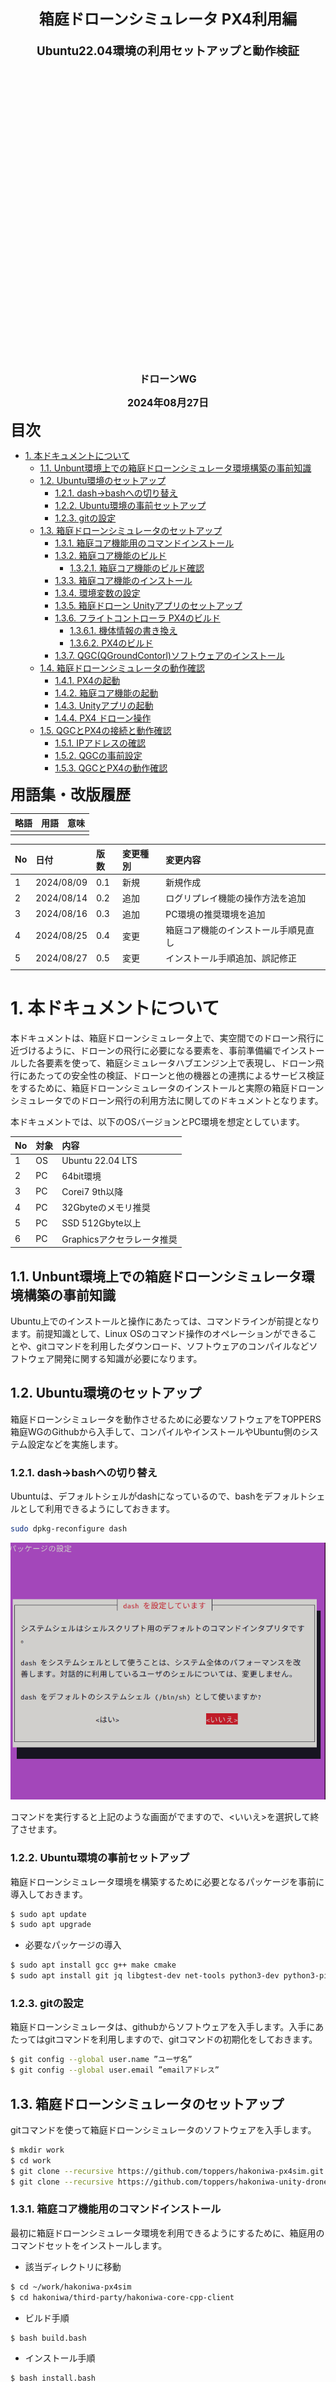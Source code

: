 <div class="box-title">
    <p>
    <div style="font-size:18pt;font-weight:bold;text-align:center;margin-top:150px"><span class="title">箱庭ドローンシミュレータ PX4利用編</span></div>
    </p>
    <p>
    <div style="font-size:14pt;font-weight:bold;text-align:center;margin-top:20px"><span class="sub-title">Ubuntu22.04環境の利用セットアップと動作検証</span></div>
    </p>
    <p>
    <div style="font-size:12pt;font-weight:bold;text-align:center;margin-top:500px"><span class="author">ドローンWG</span></div>
    </p>
    <p>
    <div style="font-size:12pt;font-weight:bold;text-align:center;margin-top:10px"><span class="date">2024年08月27日</span></div>
    </p>
</div>

<!-- 改ページ -->
<div style="page-break-before:always"></div>

<div style="font-size:18pt;font-weight:bold;text-align:left;"><span class="contents">目次</span></div>
<!-- TOC -->

- [1. 本ドキュメントについて](#1-本ドキュメントについて)
  - [1.1. Unbunt環境上での箱庭ドローンシミュレータ環境構築の事前知識](#11-unbunt環境上での箱庭ドローンシミュレータ環境構築の事前知識)
  - [1.2. Ubuntu環境のセットアップ](#12-ubuntu環境のセットアップ)
    - [1.2.1. dash→bashへの切り替え](#121-dashbashへの切り替え)
    - [1.2.2. Ubuntu環境の事前セットアップ](#122-ubuntu環境の事前セットアップ)
    - [1.2.3. gitの設定](#123-gitの設定)
  - [1.3. 箱庭ドローンシミュレータのセットアップ](#13-箱庭ドローンシミュレータのセットアップ)
    - [1.3.1. 箱庭コア機能用のコマンドインストール](#131-箱庭コア機能用のコマンドインストール)
    - [1.3.2. 箱庭コア機能のビルド](#132-箱庭コア機能のビルド)
      - [1.3.2.1. 箱庭コア機能のビルド確認](#1321-箱庭コア機能のビルド確認)
    - [1.3.3. 箱庭コア機能のインストール](#133-箱庭コア機能のインストール)
    - [1.3.4. 環境変数の設定](#134-環境変数の設定)
    - [1.3.5. 箱庭ドローン Unityアプリのセットアップ](#135-箱庭ドローン-unityアプリのセットアップ)
    - [1.3.6. フライトコントローラ PX4のビルド](#136-フライトコントローラ-px4のビルド)
      - [1.3.6.1. 機体情報の書き換え](#1361-機体情報の書き換え)
      - [1.3.6.2. PX4のビルド](#1362-px4のビルド)
    - [1.3.7. QGC(QGroundContorl)ソフトウェアのインストール](#138-qgcqgroundcontorlソフトウェアのインストール)
  - [1.4. 箱庭ドローンシミュレータの動作確認](#14-箱庭ドローンシミュレータの動作確認)
    - [1.4.1. PX4の起動](#141-px4の起動)
    - [1.4.2. 箱庭コア機能の起動](#142-箱庭コア機能の起動)
    - [1.4.3. Unityアプリの起動](#143-unityアプリの起動)
    - [1.4.4. PX4 ドローン操作](#144-px4-ドローン操作)
  - [1.5. QGCとPX4の接続と動作確認](#15-qgcとpx4の接続と動作確認)
    - [1.5.1. IPアドレスの確認](#151-ipアドレスの確認)
    - [1.5.2. QGCの事前設定](#152-qgcの事前設定)
    - [1.5.3. QGCとPX4の動作確認](#153-qgcとpx4の動作確認)

<!-- /TOC -->

<!-- 改ページ -->
<div style="page-break-before:always"></div>


<div style="font-size:18pt;font-weight:bold;text-align:left;"><span class="contents">用語集・改版履歴</span></div>


|略語|用語|意味|
|:---|:---|:---|
||||


|No|日付|版数|変更種別|変更内容|
|:---|:---|:---|:---|:---|
|1|2024/08/09|0.1|新規|新規作成|
|2|2024/08/14|0.2|追加|ログリプレイ機能の操作方法を追加|
|3|2024/08/16|0.3|追加|PC環境の推奨環境を追加|
|4|2024/08/25|0.4|変更|箱庭コア機能のインストール手順見直し|
|5|2024/08/27|0.5|変更|インストール手順追加、誤記修正|
||||||

<!-- 改ページ -->
<div style="page-break-before:always"></div>

# 1. 本ドキュメントについて

本ドキュメントは、箱庭ドローンシミュレータ上で、実空間でのドローン飛行に近づけるように、ドローンの飛行に必要になる要素を、事前準備編でインストールした各要素を使って、箱庭シミュレータハブエンジン上で表現し、ドローン飛行にあたっての安全性の検証、ドローンと他の機器との連携によるサービス検証をするために、箱庭ドローンシミュレータのインストールと実際の箱庭ドローンシミュレータでのドローン飛行の利用方法に関してのドキュメントとなります。

本ドキュメントでは、以下のOSバージョンとPC環境を想定としています。

|No|対象|内容|
|:---|:---|:---|
|1|OS|Ubuntu 22.04 LTS|
|2|PC|64bit環境|
|3|PC|Corei7 9th以降|
|4|PC|32Gbyteのメモリ推奨|
|5|PC|SSD 512Gbyte以上|
|6|PC|Graphicsアクセラレータ推奨|

## 1.1. Unbunt環境上での箱庭ドローンシミュレータ環境構築の事前知識

Ubuntu上でのインストールと操作にあたっては、コマンドラインが前提となります。前提知識として、Linux OSのコマンド操作のオペレーションができることや、gitコマンドを利用したダウンロード、ソフトウェアのコンパイルなどソフトウェア開発に関する知識が必要になります。

## 1.2. Ubuntu環境のセットアップ

箱庭ドローンシミュレータを動作させるために必要なソフトウェアをTOPPERS 箱庭WGのGithubから入手して、コンパイルやインストールやUbuntu側のシステム設定などを実施します。

### 1.2.1. dash→bashへの切り替え

Ubuntuは、デフォルトシェルがdashになっているので、bashをデフォルトシェルとして利用できるようにしておきます。

``` bash
sudo dpkg-reconfigure dash
```

![dash→bashへの切り替え](./ubuntu/dash.png)

コマンドを実行すると上記のような画面がでますので、<いいえ>を選択して終了させます。


### 1.2.2. Ubuntu環境の事前セットアップ

箱庭ドローンシミュレータ環境を構築するために必要となるパッケージを事前に導入しておきます。

``` bash
$ sudo apt update
$ sudo apt upgrade
```

- 必要なパッケージの導入

``` bash
$ sudo apt install gcc g++ make cmake
$ sudo apt install git jq libgtest-dev net-tools python3-dev python3-pip
```

### 1.2.3. gitの設定

箱庭ドローンシミュレータは、githubからソフトウェアを入手します。入手にあたってはgitコマンドを利用しますので、gitコマンドの初期化をしておきます。

``` bash
$ git config --global user.name ”ユーザ名”
$ git config --global user.email ”emailアドレス”
```

## 1.3. 箱庭ドローンシミュレータのセットアップ

gitコマンドを使って箱庭ドローンシミュレータのソフトウェアを入手します。

``` bash
$ mkdir work
$ cd work
$ git clone --recursive https://github.com/toppers/hakoniwa-px4sim.git
$ git clone --recursive https://github.com/toppers/hakoniwa-unity-drone-model.git
```

### 1.3.1. 箱庭コア機能用のコマンドインストール

最初に箱庭ドローンシミュレータ環境を利用できるようにするために、箱庭用のコマンドセットをインストールします。

- 該当ディレクトリに移動

```bash
$ cd ~/work/hakoniwa-px4sim
$ cd hakoniwa/third-party/hakoniwa-core-cpp-client
```

- ビルド手順

```bash
$ bash build.bash
```

- インストール手順

```bash
$ bash install.bash
```

### 1.3.2. 箱庭コア機能のビルド

ビルド方法には２種類あります。MATLABで生成したコードを利用しない場合と利用する場合で箱庭コア機能のビルドがことなります。MATLABを利用しない場合が多いと思いますので、通常はMATLABなしのパターンでビルドを実行してください。

- MATLAB生成コードを利用しない場合 ← 通常はこちら

``` bash
$ cd ~/work/hakoniwa-px4sim/hakoniwa
$ bash build.bash
```

- MATLAB生成コードを利用する場合

``` bash
$ cd ~/work/hakoniwa-px4sim/hakoniwa
$ bash build.bash HAKONIWA_MATLAB_BUILD=true
```

#### 1.3.2.1. 箱庭コア機能のビルド確認

ビルドが完了して成功すると、以下のディレクトリが作成されますので、確認します。

``` bash
$ ls cmake-build/src/hako-px4sim 
cmake-build/src/hako-px4sim
```

### 1.3.3. 箱庭コア機能のインストール

最初に箱庭コア機能のインストールを実行します。

``` bash
$ cd ~/work/hakoniwa-px4sim/hakoniwa
$ bash install.bash
```

インストール結果の確認をします。すべてがOKとなっていることを確認してください。

``` bash
$ bash third-party/hakoniwa-core-cpp-client/hako-setup-check.bash
```

![箱庭コア機能のインストール結果](./ubuntu/hako1.png)

### 1.3.4. 環境変数の設定

各インストールした結果を反映させるため、環境変数の設定を実施します。

``` bash
$ vi ~/.bashrc
```

- 環境変数の設定内容

``` txt
export LD_LIBRARY_PATH=/usr/local/lib/hakoniwa:$LD_LIBRARY_PATH
export PATH=/usr/local/bin/hakoniwa:$PATH
export PYTHONPATH=/usr/local/lib/hakoniwa/py:${PYTHONPATH}
```

設定後、設定内容を反映させるため、シェルを再起動してください。

### 1.3.5. 箱庭ドローン Unityアプリのセットアップ

箱庭ドローンシミュレータでのビジュアライズするためのUnityアプリをセットアップします。箱庭ドローンシミュレータ用の各OS対応のUnityアプリを入手します。

[箱庭ドローンシミュレータ Unityアプリリリースページ](https://github.com/toppers/hakoniwa-unity-drone-model/releases)

上記のページにアクセスして、該当のOS用のUnityアプリを入手します。

![Unityアプリの入手1](./ubuntu/hako2.png)

DroneAppLinux.zipを入手します。入手後、解凍します。解凍は、`hakoniwa-unity-drone-model`のディレクトリ配下に解凍してください。

``` bash
$ cd ~/work/hakoniwa-unity-drone-model
$ unzip ~/Downloads/DroneAppLinux.zip
```

### 1.3.6. フライトコントローラ PX4のビルド

ドローンのフライトコントローラ PX4ファームウェアのビルドを実行します。

#### 1.3.6.1. 機体情報の書き換え

箱庭ドローンシミュレータ用の機体に合わせた設定に変更します。以下の手順にて機体情報を書き換えてください。

```bash
$ cd ~/work/hakoniwa-px4sim/px4
$ cp hakoniwa-apps/10016_none_iris PX4-Autopilot/ROMFS/px4fmu_common/init.d-posix/airframes/10016_none_iris 
$ cp hakoniwa-apps/rcS PX4-Autopilot/ROMFS/px4fmu_common/init.d-posix/rcS
```

#### 1.3.6.2 PX4のビルド

以下の手順でビルドを実行します。

```bash
$ cd PX4-Autopilot
$ bash Tools/setup/ubuntu.sh --no-nuttx --no-sim-tools
$ make px4_sitl_default
```

### 1.3.7. QGC(QGroundContorl)ソフトウェアのインストール

QGC(QGroundControl)は、地上からドローンを操作するための運行管理用のソフトウェアになります。箱庭ドローンシミュレータでは、PX4とQGCを連携させて、QGCから箱庭上のドローンを操作することをできるようにします。

QGCの公式ページアクセスして、`DOWNLOAD`をクリックします。

![QGCインストール1](./ubuntu/hako9.png)

`DOWNLOAD`をクリックしたら、DOWNLOADページの`Ubuntu Linux`の場所に移動して、手順に従ってインストールを実施します。

![QGCインストール2](./ubuntu/hako10.png)

以下は、`Ubuntu Linux`の箇所の事前設定の手順になります。

```bash
$ sudo usermod -a -G dialout $USER
$ sudo apt-get remove modemmanager -y
$ sudo apt install gstreamer1.0-plugins-bad gstreamer1.0-libav gstreamer1.0-gl -y
$ sudo apt install libfuse2 -y
$ sudo apt install libxcb-xinerama0 libxkbcommon-x11-0 libxcb-cursor-dev -y
```

上記の手順が完了したら、QGCのアプリケーションをDownloadします。

![QGCインストール3](./ubuntu/hako11.png)

Downloadが完了したら、適当なディレクトリに移動します。

```bash
$ cd ~/work
$ mkdir qgc
$ cd qgc
$ mv ~/Downloads/QGroundControl.AppImage .
```

QGCのアプリケーションに実行権を追加して、起動します。無事に起動できたら本手順はOKです。

```bash
$ chmod +x ./QGroundControl.AppImage
$ ./QGroundControl.AppImage
```

以下のような画面が表示できれば問題ありません。

![QGCインストール4](./ubuntu/hako12.png)


## 1.4. 箱庭ドローンシミュレータの動作確認

ここからは、Unbuntu上での箱庭ドローンシミュレータのPX4とQGCを連携させた動作確認をしていきます。

### 1.4.1. PX4の起動

ドローンフライトコントローラのPX4ファームウェアを起動します。

```bash
$ cd ~/work/hakoniwa-px4sim/px4/PX4-Autopilot
$ bash ../sim/simstart.bash
```

以下のような画面が起動されます。

![PX4起動](./ubuntu/hako13.png)


### 1.4.2. 箱庭コア機能の起動

最初に箱庭コア機能を起動します。

``` bash
$ cd ~/work/hakoniwa-px4sim/hakoniwa
$ bash run.bash
```

![箱庭コア機能起動](./ubuntu/hako4.png)

PX4の起動画面に”ERROR [simulator_mavlink] poll timeout 0, 22”が表示されますが、現時点では気にしなくて大丈夫です。次のUnityアプリ手順を実施すればERRORは解消されます。

### 1.4.3. Unityアプリの起動

箱庭ドローンシミュレータのビジュアライズするUnityアプリを起動します。

``` bash
$ cd ~/work/hakoniwa-unity-drone-model
$ bash ./plugin/activate_app.bash DroneAppLinux
```

Unityアプリが起動したら、STARTボタンを押して、待機します。

![Unityアプリの起動1](./ubuntu/hako3.png)

### 1.4.4. PX4 ドローン操作

PX4の起動画面に戻って、以下のコマンドを入力します。

```px4
pxh> commander takeoff
```

![PX4の操作1](./ubuntu/hako14.png)

コマンドが成功すると、Unity上のドローンがテイクオフします。

![PX4の操作2](./ubuntu/hako15.png)

## 1.5. QGCとPX4の接続と動作確認

QGCからPX4に指示を出して、箱庭ドローンシミュレータ上のドローンの飛行をさせることができます。

### 1.5.1. IPアドレスの確認

QGCとPX4は、UDPを使って通信をします。通信にはIPアドレスが必要のため、環境上のIPアドレスを確認します。


![QGCの操作1](./ubuntu/hako16.png)

### 1.5.2. QGCの事前設定

以下のコマンドを使って、QGCを立ち上げます。

```bash
$ cd ~/work/qgc
$ ./QGroundControl.AppImage
```

QGCが立ち上がったら、画面向かって左側のアイコンをクリックします。クリックするとメニューが表示されるので、アプリケーション設定をクリックします。

アプリケーション設定の通信リンクをクリックして、以下の設定内容を設定します。新規に設定する場合は、下の追加ボタンを押して設定をします。設定が完了したら一旦、QGCを終了させておきます。

![QGCの操作2](./ubuntu/hako17.png)

- 通信リンクの設定内容

|No|設定名|設定値|
|:---|:---|:---|
|1|名前|hakoniwa|
|2|開始時に自動的に接続|チェックボックスにチェック|
|3|ポート|18570|
|4|サーバアドレス(オプション)|IPアドレス確認手順で確認したIPアドレス|

### 1.5.3. QGCとPX4の動作確認

PX4起動→箱庭コア機能起動→Unityアプリ起動の各手順に従って、各機能を起動します。起動後に、QGCを起動します。
立ち上げていたPX4/箱庭コア/Unityを終了せずにQGCのみを起動し直すとtakeoffした状態でQGCにUnityが接続されて、QGC画面左のメニューではLandを実行できるはずです。

```bash
$ cd ~/work/qgc
$ ./QGroundControl.AppImage
```

QGCが起動したら、PX4との通信ができている状態になっていることを確認します。QGCの上部のが黄色くなっており、”飛行準備ができました”となっていれば問題ありません。なってない場合は、IPアドレスの設定 or ポート番号の指定が間違っている可能性がありますのでｋ確認してください。

![QGCの操作3](./ubuntu/hako171.png)


飛行準備ができた状態で、画面向かって左側の離陸ボタンをクリックします。クリック後、スライドバーが表示されるので、スライドを右側に移動させます。

![QGCの操作4](./ubuntu/hako18.png)


スライド操作が完了すれば、Unity上のドローンがホバリングをして、Takeoffします。

![QGCの操作5](./ubuntu/hako19.png)
